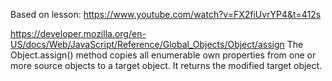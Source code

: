Based on lesson: https://www.youtube.com/watch?v=FX2fiUvrYP4&t=412s

https://developer.mozilla.org/en-US/docs/Web/JavaScript/Reference/Global_Objects/Object/assign
The Object.assign() method copies all enumerable own properties from one or more source objects to a target object. It returns the modified target object.
